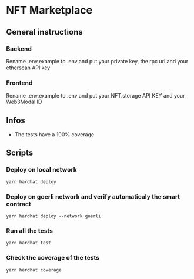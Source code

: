 # NFT Marketplace

## General instructions 

### Backend 

Rename .env.example to .env and put your private key, the rpc url and your etherscan API key

### Frontend 

Rename .env.example to .env and put your NFT.storage API KEY and your Web3Modal ID

## Infos 

* The tests have a 100% coverage

## Scripts 

### Deploy on local network

```
yarn hardhat deploy 
```

### Deploy on goerli network and verify automaticaly the smart contract

```
yarn hardhat deploy --network goerli
```
### Run all the tests 


```
yarn hardhat test
```

### Check the coverage of the tests


```
yarn hardhat coverage
```

